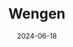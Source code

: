 ---
title: "Wengen"
excerpt: "Where Alpine summits cradle timbered cottages"
description: "Where Alpine summits cradle timbered cottages"
permalink: /voyage/wengen
collection: voyage
layout: gallery
gallery_name: "wengen"
date: 2024-06-18
header:
  overlay_image: cover/wengen_3v1.jpg
---